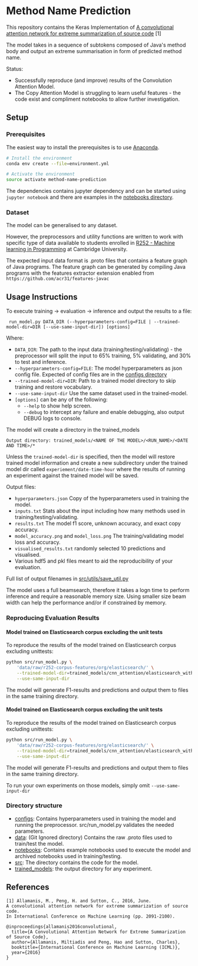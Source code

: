 # Method Name Prediction
This repository contains the Keras Implementation of [A convolutional attention network for extreme summarization of source code](https://arxiv.org/abs/1602.03001) [1]

The model takes in a sequence of subtokens composed of Java's method body and output an extreme summarisation in form of predicted method name.

Status:
* Successfully reproduce (and improve) results of the Convolution Attention Model.
* The Copy Attention Model is struggling to learn useful features - the code exist and compliment notebooks to allow further investigation.

## Setup
### Prerequisites 
The easiest way to install the prerequisites is to use [Anaconda](https://conda.io/en/latest/). 

```bash
# Install the environment
conda env create --file=environment.yml

# Activate the environment
source activate method-name-prediction

```

The dependencies contains jupyter dependency and can be started using `jupyter notebook`
and there are examples in the [notebooks directory](https://github.com/samialabed/method-name-prediction/tree/master/notebooks).


### Dataset

The model can be generalised to any dataset.

However, the preprocessors and utility functions are written to work with specific type of data available to students enrolled in [R252 - Machine learning in Programming](https://www.cl.cam.ac.uk/teaching/1819/R252/) at Cambridge University.

The expected input data format is .proto files that contains a feature graph of Java programs.
The feature graph can be generated by compiling Java programs with the features extractor extension enabled from `https://github.com/acr31/features-javac` 

## Usage Instructions

To execute training -> evaluation -> inference and output the results to a file: 

``` run_model.py DATA_DIR (--hyperparameters-config=FILE | --trained-model-dir=DIR [--use-same-input-dir]) [options]```

Where: 
* `DATA_DIR`: The path to the input data (training/testing/validating) - the preprocessor will split the input to 65% training, 5% validating, and 30% to test and inference.
* `--hyperparameters-config=FILE`: The model hyperparameters as json config file. Expected of config files are in the [configs directory](https://github.com/samialabed/method-name-prediction/tree/master/configs)
* `--trained-model-dir=DIR`: Path to a trained model directory to skip training and restore vocabulary.
* `--use-same-input-dir` Use the same dataset used in the trained-model. 
* `[options]` can be any of the following:
  * `--help` to show help screen.
  * `--debug` to intercept any failure and enable debugging, also output DEBUG logs to console.


The model will create a directory in the trained_models

```Output directory: trained_models/<NAME OF THE MODEL>/<RUN_NAME>/<DATE AND TIME>/*```

Unless the `trained-model-dir` is specified, then the model will restore trained model information and
 create a new subdirectory under the trained model dir called `experiement/date-time-hour` where the results of running 
 an experiment against the trained model will be saved.


Output files:
* `hyperparameters.json` Copy of the hyperparameters used in training the model.
* `inputs.txt` Stats about the input including how many methods used in training/testing/validating.
* `results.txt` The model f1 score, unknown accuracy, and exact copy accuracy.
* `model_accuracy.png` and `model_loss.png` The training/validating model loss and accuracy.
* `visualised_results.txt` randomly selected 10 predictions and visualised.
* Various hdf5 and pkl files meant to aid the reproducibility of your evaluation.

Full list of output filenames in [src/utils/save_util.py](https://github.com/samialabed/method-name-prediction/blob/master/src/utils/save_util.py)

The model uses a full beamsearch, therefore it takes a logn time to perform inference and require a reasonable memory size. 
Using smaller size beam width can help the performance and/or if constrained by memory.

### Reproducing Evaluation Results
#### Model trained on Elasticsearch corpus excluding the unit tests
To reproduce the results of the model trained on Elasticsearch corpus excluding unittests:
```bash
python src/run_model.py \
    'data/raw/r252-corpus-features/org/elasticsearch/' \
    --trained-model-dir=trained_models/cnn_attention/elasticsearch_with_no_tests/2019-03-09-16-12/ \
    --use-same-input-dir
```
The model will generate F1-results and predictions and output them to files in the same training directory.

#### Model trained on Elasticsearch corpus excluding the unit tests
To reproduce the results of the model trained on Elasticsearch corpus excluding unittests:
```bash
python src/run_model.py \
    'data/raw/r252-corpus-features/org/elasticsearch/' \
    --trained-model-dir=trained_models/cnn_attention/elasticsearch_with_tests/2019-03-09-23-45/ \
    --use-same-input-dir
```
The model will generate F1-results and predictions and output them to files in the same training directory.


To run your own experiments on those models, simply omit `--use-same-input-dir`

### Directory structure

* [configs](https://github.com/samialabed/method-name-prediction/tree/master/configs): Contains hyperparameters used in training the model and running the preprocessor. src/run_model.py validates the needed parameters.
* [data](https://github.com/samialabed/method-name-prediction/tree/master/data): (Git Ignored directory) Contains the raw .proto files used to train/test the model.
* [notebooks](https://github.com/samialabed/method-name-prediction/tree/master/notebooks): Contains example notebooks used to execute the model and archived notebooks used in training/testing.
* [src](https://github.com/samialabed/method-name-prediction/tree/master/src): The directory contains the code for the model. 
* [trained_models](https://github.com/samialabed/method-name-prediction/tree/master/trained_models/): the output directory for any experiment.

## References 
````
[1] Allamanis, M., Peng, H. and Sutton, C., 2016, June. 
A convolutional attention network for extreme summarization of source code.  
In International Conference on Machine Learning (pp. 2091-2100).

@inproceedings{allamanis2016convolutional,
  title={A Convolutional Attention Network for Extreme Summarization of Source Code},
  author={Allamanis, Miltiadis and Peng, Hao and Sutton, Charles},
  booktitle={International Conference on Machine Learning (ICML)},
  year={2016}
}
````
